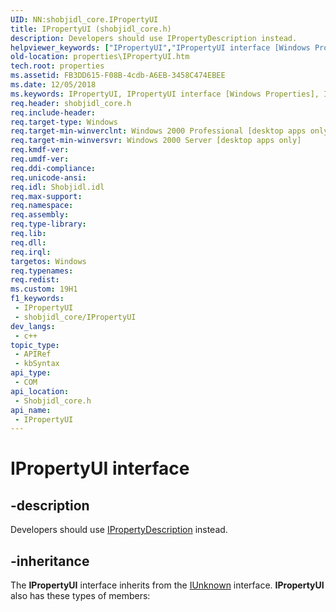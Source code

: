 ```yaml
---
UID: NN:shobjidl_core.IPropertyUI
title: IPropertyUI (shobjidl_core.h)
description: Developers should use IPropertyDescription instead.
helpviewer_keywords: ["IPropertyUI","IPropertyUI interface [Windows Properties]","IPropertyUI interface [Windows Properties]","described","_shell_IPropertyUI","properties.IPropertyUI","shell.IPropertyUI","shobjidl_core/IPropertyUI"]
old-location: properties\IPropertyUI.htm
tech.root: properties
ms.assetid: FB3DD615-F08B-4cdb-A6EB-3458C474EBEE
ms.date: 12/05/2018
ms.keywords: IPropertyUI, IPropertyUI interface [Windows Properties], IPropertyUI interface [Windows Properties],described, _shell_IPropertyUI, properties.IPropertyUI, shell.IPropertyUI, shobjidl_core/IPropertyUI
req.header: shobjidl_core.h
req.include-header: 
req.target-type: Windows
req.target-min-winverclnt: Windows 2000 Professional [desktop apps only]
req.target-min-winversvr: Windows 2000 Server [desktop apps only]
req.kmdf-ver: 
req.umdf-ver: 
req.ddi-compliance: 
req.unicode-ansi: 
req.idl: Shobjidl.idl
req.max-support: 
req.namespace: 
req.assembly: 
req.type-library: 
req.lib: 
req.dll: 
req.irql: 
targetos: Windows
req.typenames: 
req.redist: 
ms.custom: 19H1
f1_keywords:
 - IPropertyUI
 - shobjidl_core/IPropertyUI
dev_langs:
 - c++
topic_type:
 - APIRef
 - kbSyntax
api_type:
 - COM
api_location:
 - Shobjidl_core.h
api_name:
 - IPropertyUI
---
```


# IPropertyUI interface


## -description

Developers should use <a href="/windows/desktop/api/propsys/nn-propsys-ipropertydescription">IPropertyDescription</a> instead.

## -inheritance

The <b>IPropertyUI</b> interface inherits from the <a href="/windows/desktop/api/unknwn/nn-unknwn-iunknown">IUnknown</a> interface. <b>IPropertyUI</b> also has these types of members:

